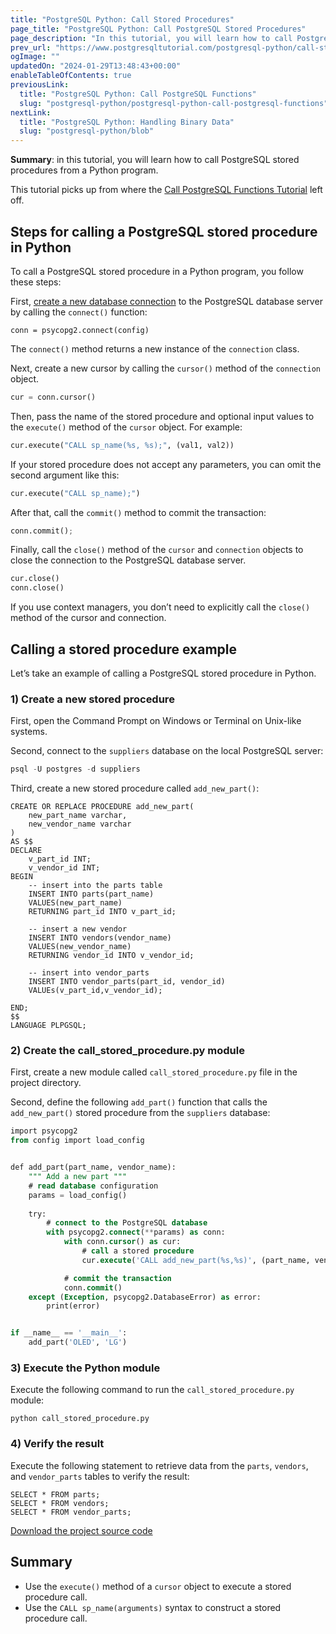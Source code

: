 ```yaml
---
title: "PostgreSQL Python: Call Stored Procedures"
page_title: "PostgreSQL Python: Call PostgreSQL Stored Procedures"
page_description: "In this tutorial, you will learn how to call PostgreSQL stored procedures from a Python program."
prev_url: "https://www.postgresqltutorial.com/postgresql-python/call-stored-procedures/"
ogImage: ""
updatedOn: "2024-01-29T13:48:43+00:00"
enableTableOfContents: true
previousLink: 
  title: "PostgreSQL Python: Call PostgreSQL Functions"
  slug: "postgresql-python/postgresql-python-call-postgresql-functions"
nextLink: 
  title: "PostgreSQL Python: Handling Binary Data"
  slug: "postgresql-python/blob"
---
```





**Summary**: in this tutorial, you will learn how to call PostgreSQL stored procedures from a Python program.

This tutorial picks up from where the [Call PostgreSQL Functions Tutorial](postgresql-python-call-postgresql-functions) left off.


## Steps for calling a PostgreSQL stored procedure in Python

To call a PostgreSQL stored procedure in a Python program, you follow these steps:

First, [create a new database connection](connect) to the PostgreSQL database server by calling the `connect()` function:


```pythonsql
conn = psycopg2.connect(config)
```
The `connect()` method returns a new instance of the `connection` class.

Next, create a new cursor by calling the `cursor()` method of the `connection` object.


```python
cur = conn.cursor()
```
Then, pass the name of the stored procedure and optional input values to the `execute()` method of the `cursor` object. For example:


```python
cur.execute("CALL sp_name(%s, %s);", (val1, val2))
```
If your stored procedure does not accept any parameters, you can omit the second argument like this:


```python
cur.execute("CALL sp_name);")
```
After that, call the `commit()` method to commit the transaction:


```python
conn.commit();
```
Finally, call the `close()` method of the `cursor` and `connection` objects to close the connection to the PostgreSQL database server.


```python
cur.close()
conn.close()
```
If you use context managers, you don’t need to explicitly call the `close()` method of the cursor and connection.


## Calling a stored procedure example

Let’s take an example of calling a PostgreSQL stored procedure in Python.


### 1\) Create a new stored procedure

First, open the Command Prompt on Windows or Terminal on Unix\-like systems.

Second, connect to the `suppliers` database on the local PostgreSQL server:


```python
psql -U postgres -d suppliers
```
Third, create a new stored procedure called `add_new_part()`:


```
CREATE OR REPLACE PROCEDURE add_new_part(
	new_part_name varchar,
	new_vendor_name varchar
) 
AS $$
DECLARE
	v_part_id INT;
	v_vendor_id INT;
BEGIN
	-- insert into the parts table
	INSERT INTO parts(part_name) 
	VALUES(new_part_name) 
	RETURNING part_id INTO v_part_id;
	
	-- insert a new vendor
	INSERT INTO vendors(vendor_name)
	VALUES(new_vendor_name)
	RETURNING vendor_id INTO v_vendor_id;
	
	-- insert into vendor_parts
	INSERT INTO vendor_parts(part_id, vendor_id)
	VALUEs(v_part_id,v_vendor_id);
	
END;
$$
LANGUAGE PLPGSQL;
```

### 2\) Create the call\_stored\_procedure.py module

First, create a new module called `call_stored_procedure.py` file in the project directory.

Second, define the following `add_part()` function that calls the `add_new_part()` stored procedure from the `suppliers` database:


```sql
import psycopg2
from config import load_config


def add_part(part_name, vendor_name):
    """ Add a new part """
    # read database configuration
    params = load_config()
    
    try:
        # connect to the PostgreSQL database
        with psycopg2.connect(**params) as conn:
            with conn.cursor() as cur:
                # call a stored procedure
                cur.execute('CALL add_new_part(%s,%s)', (part_name, vendor_name))

            # commit the transaction
            conn.commit()
    except (Exception, psycopg2.DatabaseError) as error:
        print(error)


if __name__ == '__main__':
    add_part('OLED', 'LG')
```

### 3\) Execute the Python module

Execute the following command to run the `call_stored_procedure.py` module:


```plaintext
python call_stored_procedure.py
```

### 4\) Verify the result

Execute the following statement to retrieve data from the `parts`, `vendors`, and `vendor_parts` tables to verify the result:


```
SELECT * FROM parts;
SELECT * FROM vendors;
SELECT * FROM vendor_parts;
```
[Download the project source code](/postgresqltutorial/call_stored_procedure.zip)


## Summary

* Use the `execute()` method of a `cursor` object to execute a stored procedure call.
* Use the `CALL sp_name(arguments)` syntax to construct a stored procedure call.

